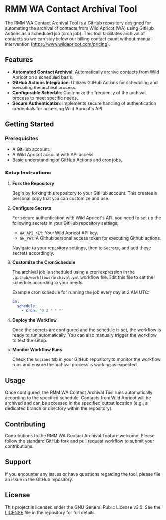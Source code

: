 # RMM WA Contact Archival Tool

The RMM WA Contact Archival Tool is a GitHub repository designed for automating the archival of contacts from Wild Apricot (WA) using GitHub Actions as a scheduled job (cron job). This tool facilitates archival of contacts so we can stay below our billing contact count without manual intervention (https://www.wildapricot.com/pricing).  

## Features

- **Automated Contact Archival**: Automatically archive contacts from Wild Apricot on a scheduled basis.
- **GitHub Actions Integration**: Utilizes GitHub Actions for scheduling and executing the archival process.
- **Configurable Schedule**: Customize the frequency of the archival process to meet specific needs.
- **Secure Authentication**: Implements secure handling of authentication credentials for accessing Wild Apricot's API.

## Getting Started

### Prerequisites

- A GitHub account.
- A Wild Apricot account with API access.
- Basic understanding of GitHub Actions and cron jobs.

### Setup Instructions

1. **Fork the Repository**
   
   Begin by forking this repository to your GitHub account. This creates a personal copy that you can customize and use.

2. **Configure Secrets**

   For secure authentication with Wild Apricot's API, you need to set up the following secrets in your GitHub repository settings:
   
   - `WA_API_KEY`: Your Wild Apricot API key.
   - `GH_PAT`: A Github personal access token for executing Github actions.
   
   Navigate to your repository settings, then to `Secrets`, and add these secrets accordingly.

3. **Customize the Cron Schedule**

   The archival job is scheduled using a cron expression in the `.github/workflows/archival.yml` workflow file. Edit this file to set the schedule according to your needs.
   
   Example cron schedule for running the job every day at 2 AM UTC:
   ```yaml
   on:
     schedule:
       - cron: '0 2 * * *'
   ```

4. **Deploy the Workflow**

   Once the secrets are configured and the schedule is set, the workflow is ready to run automatically. You can also manually trigger the workflow to test the setup.

5. **Monitor Workflow Runs**

   Check the `Actions` tab in your GitHub repository to monitor the workflow runs and ensure the archival process is working as expected.

## Usage

Once configured, the RMM WA Contact Archival Tool runs automatically according to the specified schedule. Contacts from Wild Apricot will be archived and can be accessed in the specified output location (e.g., a dedicated branch or directory within the repository).

## Contributing

Contributions to the RMM WA Contact Archival Tool are welcome. Please follow the standard GitHub fork and pull request workflow to submit your contributions.

## Support

If you encounter any issues or have questions regarding the tool, please file an issue in the GitHub repository.

## License

This project is licensed under the GNU General Public License v3.0. See the [LICENSE](LICENSE) file in the repository for full details.
